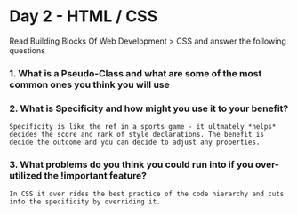 # Day 2 - HTML / CSS

Read Building Blocks Of Web Development > CSS and answer the following questions

### 1. What is a Pseudo-Class and what are some of the most common ones you think you will use



### 2. What is Specificity and how might you use it to your benefit?
    Specificity is like the ref in a sports game - it ultmately *helps* decides the score and rank of style declarations. The benefit is decide the outcome and you can decide to adjust any properties.


### 3. What problems do you think you could run into if you over-utilized the !important feature?
    In CSS it over rides the best practice of the code hierarchy and cuts into the specificity by overriding it.